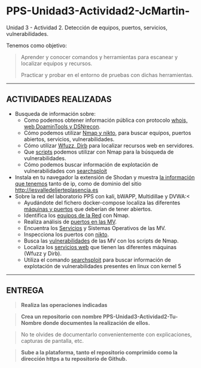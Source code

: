 # PPS-Unidad3-Actividad2-JcMartin-
Unidad 3 - Actividad 2. Detección de equipos, puertos, servicios, vulnerabilidades.

Tenemos como objetivo:

> Aprender y conocer comandos y herramientas para escanear y localizar equipos y recursos.
>
> Practicar y probar en el entorno de pruebas con dichas herramientas.
---
## ACTIVIDADES REALIZADAS
- Busqueda de información sobre:
	- Como podemos obtener información pública con protocolo [whois, web DoaminTools y DSNrecon](./doc/tools.md).
	- Cómo podemos utilizar [Nmap y nikto](./doc/scann.md),   para buscar equipos, puertos abiertos, servicios, vulnerabilidades.
	- Cómo utilizar [Wfuzz, Dirb](./doc/tools2.md) para localizar recursos web en servidores.
	- Que [scripts](./doc/nmap.md) podemos utilizar con Nmap para la búsqueda de vulnerabilidades.
	- Cómo podemos buscar información de explotación de vulnerabilidades con [searchsploit](./doc/exploit.md)
- Instala en tu navegador la extensión de Shodan y muestra [la información que tenemos](./doc/info.md) tanto de ip, como de dominio del sitio http://iesvalledeljerteplasencia.es 
- Sobre la red del laboratorio PPS con kali, bWAPP, Multidillae y DVWA:<
	- Ayudándote del fichero docker-compose localiza las diferentes [máquinas y puertos](./doc/scann2.md) que deberían de tener abiertos.
	- Identifica los [equipos de la Red](./doc/equipos.md) con Nmap.
	- Realiza análisis de [puertos en las MV](./doc/puertos.md).
	- Encuentra los [Servicios](./doc/services.md) y Sistemas Operativos de las MV.
	- Inspecciona los puertos con [nikto](./nikto.md).
	- Busca las [vulnerabilidades](./doc/vuln.md) de las MV con los scripts de Nmap.
	- Localiza los [servicios web](./doc/web.md) que tienen las diferentes máquinas (Wfuzz y Dirb).
	- Utiliza el comando [searchsploit](./doc/exploit2.md) para buscar información de explotación de vulnerabilidades presentes en linux con kernel 5
---	
## ENTREGA

>__Realiza las operaciones indicadas__

>__Crea un repositorio  con nombre PPS-Unidad3-Actividad2-Tu-Nombre donde documentes la realización de ellos.__

> No te olvides de documentarlo convenientemente con explicaciones, capturas de pantalla, etc.

>__Sube a la plataforma, tanto el repositorio comprimido como la dirección https a tu repositorio de Github.__
